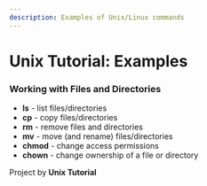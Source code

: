 ```yaml
---
description: Examples of Unix/Linux commands
---
```


# Unix Tutorial: Examples

### Working with Files and Directories

* **ls** - list files/directories
* **cp** - copy files/directories
* **rm** - remove files and directories
* **mv** - move \(and rename\) files/directories
* **chmod** - change access permissions
* **chown** - change ownership of a file or directory

Project by **Unix Tutorial**



